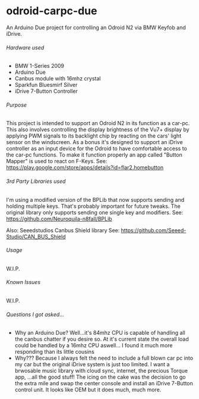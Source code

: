 # odroid-carpc-due
An Arduino Due project for controlling an Odroid N2 via BMW Keyfob and iDrive.

###### Hardware used
- BMW 1-Series 2009
- Arduino Due
- Canbus module with 16mhz crystal
- Sparkfun Bluesmirf Silver
- iDrive 7-Button Controller 

###### Purpose
This project is intended to support an Odroid N2 in its function as a car-pc. This also involves controlling the display brightness of the Vu7+ display by applying PWM signals to its backlight chip by reacting on the cars' light sensor on the windscreen.
As a bonus it's designed to support an iDrive controller as an input device for the Odroid to have comfortable access to the car-pc functions. To make it function properly an app called "Button Mapper" is used to react on F-Keys.
See: https://play.google.com/store/apps/details?id=flar2.homebutton

###### 3rd Party Libraries used
I'm using a modified version of the BPLib that now supports sending and holding multiple keys. That's probably important for future tweaks. The original library only supports sending one single key and modifiers.
See: https://github.com/Neuroquila-n8fall/BPLib

Also: Seeedstudios Canbus Shield library
See: https://github.com/Seeed-Studio/CAN_BUS_Shield

###### Usage
W.I.P.

###### Known Issues
W.I.P.

###### Questions I got asked...
- Why an Arduino Due?
Well...it's 84mhz CPU is capable of handling all the canbus chatter if you desire so. At it's current state the overall load could be handled by a 16mhz CPU aswell... I found it much more responding than its little cousins
- Why???
Because I always felt the need to include a full blown car pc into my car but the original iDrive system is just too limited. I want a brwosable music library with cloud sync, internet, the precious Torque app, ...all the good stuff!
The icing on the cake was the decision to go the extra mile and swap the center console and install an iDrive 7-Button control unit. It looks like OEM but it does much, much more.

